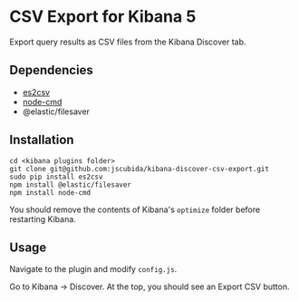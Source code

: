 # CSV Export for Kibana 5

Export query results as CSV files from the Kibana Discover tab. 

## Dependencies

- [es2csv](https://github.com/taraslayshchuk/es2csv/tree/master)
- [node-cmd](https://www.npmjs.com/package/node-cmd)
- @elastic/filesaver

## Installation

    cd <kibana plugins folder>
    git clone git@github.com:jscubida/kibana-discover-csv-export.git
    sudo pip install es2csv
    npm install @elastic/filesaver
    npm install node-cmd

You should remove the contents of Kibana's `optimize` folder before restarting Kibana.

## Usage

Navigate to the plugin and modify `config.js`. 

Go to Kibana -> Discover. At the top, you should see an Export CSV button. 
